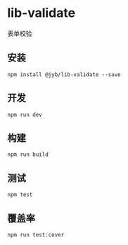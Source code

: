 # lib-validate

表单校验

## 安装

```shell
npm install @jyb/lib-validate --save
```

## 开发

```shell
npm run dev
```

## 构建

```shell
npm run build
```

## 测试

```shell
npm test
```

## 覆盖率

```shell
npm run test:cover
```
